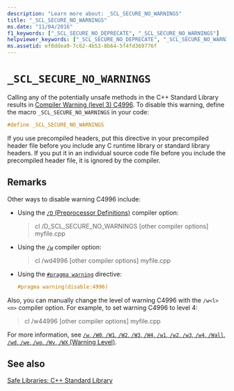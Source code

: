 ```yaml
---
description: "Learn more about: _SCL_SECURE_NO_WARNINGS"
title: "_SCL_SECURE_NO_WARNINGS"
ms.date: "11/04/2016"
f1_keywords: ["_SCL_SECURE_NO_DEPRECATE", "_SCL_SECURE_NO_WARNINGS"]
helpviewer_keywords: ["_SCL_SECURE_NO_DEPRECATE", "_SCL_SECURE_NO_WARNINGS"]
ms.assetid: ef0ddea9-7c62-4b53-8b64-5f4fd369776f
---
```

# `_SCL_SECURE_NO_WARNINGS`

Calling any of the potentially unsafe methods in the C++ Standard Library results in [Compiler Warning (level 3) C4996](../error-messages/compiler-warnings/compiler-warning-level-3-c4996.md). To disable this warning, define the macro `_SCL_SECURE_NO_WARNINGS` in your code:

```cpp
#define _SCL_SECURE_NO_WARNINGS
```

If you use precompiled headers, put this directive in your precompiled header file before you include any C runtime library or standard library headers. If you put it in an individual source code file before you include the precompiled header file, it is ignored by the compiler.

## Remarks

Other ways to disable warning C4996 include:

- Using the [`/D` (Preprocessor Definitions)](../build/reference/d-preprocessor-definitions.md) compiler option:

   > cl /D_SCL_SECURE_NO_WARNINGS [other compiler options] myfile.cpp

- Using the [`/w`](../build/reference/compiler-option-warning-level.md) compiler option:

   > cl /wd4996 [other compiler options] myfile.cpp

- Using the [`#pragma warning`](../preprocessor/warning.md) directive:

   ```cpp
   #pragma warning(disable:4996)
   ```

Also, you can manually change the level of warning C4996 with the `/w<l><n>` compiler option. For example, to set warning C4996 to level 4:

> cl /w44996 [other compiler options] myfile.cpp

For more information, see [`/w`, `/W0`, `/W1`, `/W2`, `/W3`, `/W4`, `/w1`, `/w2`, `/w3`, `/w4`, `/Wall`, `/wd`, `/we`, `/wo`, `/Wv`, `/WX` (Warning Level)](../build/reference/compiler-option-warning-level.md).

## See also

[Safe Libraries: C++ Standard Library](../standard-library/safe-libraries-cpp-standard-library.md)
